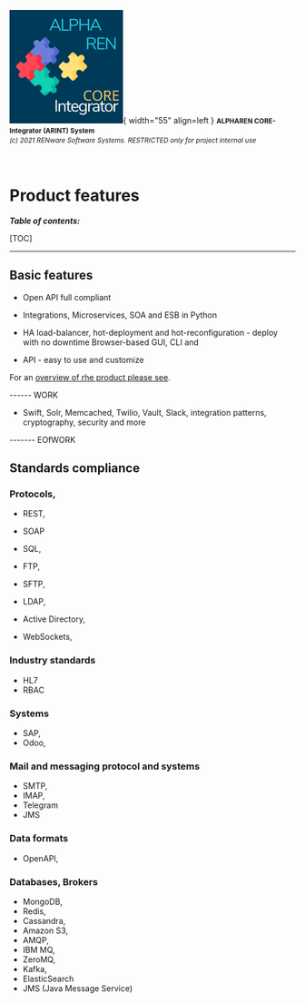 ![arint_logo](../pictures/arint_logo.png){ width="55" align=left }
<small markdown>**ALPHAREN CORE-Integrator (ARINT) System**<br>
*(c) 2021 RENware Software Systems. RESTRICTED only for project internal use*
</small><br><br><br>


# Product features


***Table of contents:***

[TOC]

***




## Basic features

* Open API full compliant

* Integrations, Microservices, SOA and ESB in Python

* HA load-balancer, hot-deployment and hot-reconfiguration - deploy with no downtime
Browser-based GUI, CLI and

* API - easy to use and customize

For an [overview of rhe product please see](./130.02-Overview.md).


------ WORK



* Swift, Solr, Memcached, Twilio, Vault, Slack, integration patterns, cryptography, security and more

------- EOfWORK






## Standards compliance

### Protocols, 


* REST, 
* SOAP
* SQL, 

* FTP, 
* SFTP,
* LDAP, 
* Active Directory,
* WebSockets,  






### Industry standards

* HL7
* RBAC





### Systems

* SAP,
* Odoo, 





### Mail and messaging protocol and systems

* SMTP, 
* IMAP, 
* Telegram
* JMS 




### Data formats

* OpenAPI, 






### Databases, Brokers

* MongoDB, 
* Redis,  
* Cassandra, 
* Amazon S3, 
* AMQP, 
* IBM MQ, 
* ZeroMQ, 
* Kafka, 
* ElasticSearch 
* JMS (Java Message Service)




